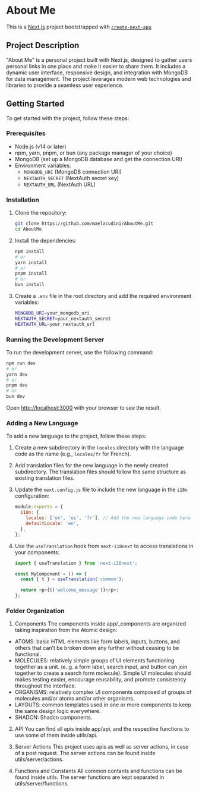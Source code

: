 # About Me

This is a [Next.js](https://nextjs.org) project bootstrapped with [`create-next-app`](https://nextjs.org/docs/app/api-reference/cli/create-next-app).

## Project Description

"About Me" is a personal project built with Next.js, designed to gather users personal links in one place and make it easier to share them. It includes a dynamic user interface, responsive design, and integration with MongoDB for data management. The project leverages modern web technologies and libraries to provide a seamless user experience.

## Getting Started

To get started with the project, follow these steps:

### Prerequisites

- Node.js (v14 or later)
- npm, yarn, pnpm, or bun (any package manager of your choice)
- MongoDB (set up a MongoDB database and get the connection URI)
- Environment variables:
  - `MONGODB_URI` (MongoDB connection URI)
  - `NEXTAUTH_SECRET` (NextAuth secret key)
  - `NEXTAUTH_URL` (NextAuth URL)

### Installation

1. Clone the repository:

   ```bash
   git clone https://github.com/maelacudini/AboutMe.git
   cd AboutMe
   ```

2. Install the dependencies:

   ```bash
   npm install
   # or
   yarn install
   # or
   pnpm install
   # or
   bun install
   ```

3. Create a `.env` file in the root directory and add the required environment variables:

   ```bash
   MONGODB_URI=your_mongodb_uri
   NEXTAUTH_SECRET=your_nextauth_secret
   NEXTAUTH_URL=your_nextauth_url
   ```

### Running the Development Server

To run the development server, use the following command:

```bash
npm run dev
# or
yarn dev
# or
pnpm dev
# or
bun dev
```

Open [http://localhost:3000](http://localhost:3000) with your browser to see the result.

### Adding a New Language

To add a new language to the project, follow these steps:

1. Create a new subdirectory in the `locales` directory with the language code as the name (e.g., `locales/fr` for French).

2. Add translation files for the new language in the newly created subdirectory. The translation files should follow the same structure as existing translation files.

3. Update the `next.config.js` file to include the new language in the `i18n` configuration:

   ```javascript
   module.exports = {
     i18n: {
       locales: ['en', 'es', 'fr'], // Add the new language code here
       defaultLocale: 'en',
     },
   };
   ```

4. Use the `useTranslation` hook from `next-i18next` to access translations in your components:

   ```javascript
   import { useTranslation } from 'next-i18next';

   const MyComponent = () => {
     const { t } = useTranslation('common');

     return <p>{t('welcome_message')}</p>;
   };
   ```

### Folder Organization

1. Components
The components inside app/_components are organized taking inspiration from the Atomic design:
- ATOMS: basic HTML elements like form labels, inputs, buttons, and others that can’t be broken down any further without ceasing to be functional.
- MOLECULES: relatively simple groups of UI elements functioning together as a unit. (e..g. a form label, search input, and button can join together to create a search form molecule). Simple UI molecules should makes testing easier, encourage reusability, and promote consistency throughout the interface.
- ORGANISMS: relatively complex UI components composed of groups of molecules and/or atoms and/or other organisms. 
- LAYOUTS: common templates used in one or more components to keep the same design logic everywhere.
- SHADCN: Shadcn components.

2. API
You can find all apis inside app/api, and the respective functions to use some of them inside utils/api.

3. Server Actions
This project uses apis as well as server actions, in case of a post request. The server actions can be found inside utils/server/actions.

4. Functions and Constants
All common contants and functions can be found inside utils. The server functions are kept separated in utils/server/functions.